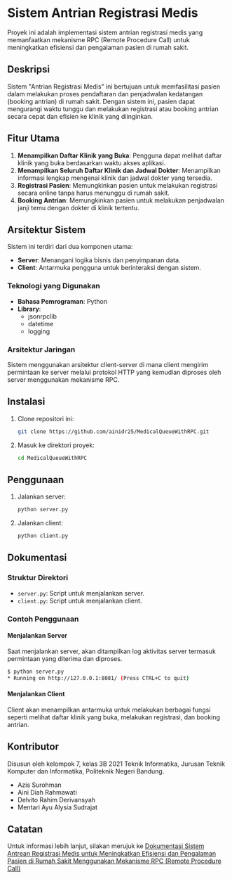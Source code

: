 # Sistem Antrian Registrasi Medis

Proyek ini adalah implementasi sistem antrian registrasi medis yang memanfaatkan mekanisme RPC (Remote Procedure Call) untuk meningkatkan efisiensi dan pengalaman pasien di rumah sakit.

## Deskripsi

Sistem "Antrian Registrasi Medis" ini bertujuan untuk memfasilitasi pasien dalam melakukan proses pendaftaran dan penjadwalan kedatangan (booking antrian) di rumah sakit. Dengan sistem ini, pasien dapat mengurangi waktu tunggu dan melakukan registrasi atau booking antrian secara cepat dan efisien ke klinik yang diinginkan.

## Fitur Utama

1. **Menampilkan Daftar Klinik yang Buka**: Pengguna dapat melihat daftar klinik yang buka berdasarkan waktu akses aplikasi.
2. **Menampilkan Seluruh Daftar Klinik dan Jadwal Dokter**: Menampilkan informasi lengkap mengenai klinik dan jadwal dokter yang tersedia.
3. **Registrasi Pasien**: Memungkinkan pasien untuk melakukan registrasi secara online tanpa harus menunggu di rumah sakit.
4. **Booking Antrian**: Memungkinkan pasien untuk melakukan penjadwalan janji temu dengan dokter di klinik tertentu.

## Arsitektur Sistem

Sistem ini terdiri dari dua komponen utama:
- **Server**: Menangani logika bisnis dan penyimpanan data.
- **Client**: Antarmuka pengguna untuk berinteraksi dengan sistem.

### Teknologi yang Digunakan

- **Bahasa Pemrograman**: Python
- **Library**: 
  - jsonrpclib
  - datetime
  - logging

### Arsitektur Jaringan

Sistem menggunakan arsitektur client-server di mana client mengirim permintaan ke server melalui protokol HTTP yang kemudian diproses oleh server menggunakan mekanisme RPC.

## Instalasi

1. Clone repositori ini:
    ```bash
    git clone https://github.com/ainidr25/MedicalQueueWithRPC.git
    ```
2. Masuk ke direktori proyek:
    ```bash
    cd MedicalQueueWithRPC
    ```

## Penggunaan

1. Jalankan server:
    ```bash
    python server.py
    ```
2. Jalankan client:
    ```bash
    python client.py
    ```

## Dokumentasi

### Struktur Direktori

- `server.py`: Script untuk menjalankan server.
- `client.py`: Script untuk menjalankan client.

### Contoh Penggunaan

#### Menjalankan Server

Saat menjalankan server, akan ditampilkan log aktivitas server termasuk permintaan yang diterima dan diproses.

```bash
$ python server.py
* Running on http://127.0.0.1:8081/ (Press CTRL+C to quit)
```

#### Menjalankan Client

Client akan menampilkan antarmuka untuk melakukan berbagai fungsi seperti melihat daftar klinik yang buka, melakukan registrasi, dan booking antrian.

## Kontributor

Disusun oleh kelompok 7, kelas 3B 2021 Teknik Informatika, Jurusan Teknik Komputer dan Informatika, Politeknik Negeri Bandung.
- Azis Surohman
- Aini Diah Rahmawati
- Delvito Rahim Derivansyah
- Mentari Ayu Alysia Sudrajat


## Catatan

Untuk informasi lebih lanjut, silakan merujuk ke [Dokumentasi Sistem Antrean Registrasi Medis untuk Meningkatkan Efisiensi dan Pengalaman Pasien di Rumah Sakit Menggunakan Mekanisme RPC (Remote Procedure Call)](https://drive.google.com/file/d/156TWqj4f1RMaDC7IHBZ7PYNlxGYJeT_Y/view?usp=sharing)
  
